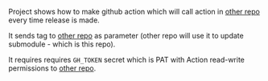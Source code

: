 Project shows how to make github action which will call action in [other repo](https://github.com/SelvinPL/projectx_using) every time release is made.

It sends tag to [other repo](https://github.com/SelvinPL/projectx_using) as parameter (other repo will use it to update submodule - which is this repo).

It requires requires `GH_TOKEN` secret which is PAT with Action read-write permissions to [other repo](https://github.com/SelvinPL/projectx_using).
